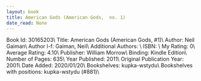 ```yaml
---
layout: book
title: American Gods (American Gods,  no. 1)
date_read: None
---
```


Book Id: 30165203\ 
Title: American Gods (American Gods, #1)\ 
Author: Neil Gaiman\ 
Author l-f: Gaiman, Neil\ 
Additional Authors: \ 
ISBN: \ 
My Rating: 0\ 
Average Rating: 4.10\ 
Publisher: William Morrow\ 
Binding: Kindle Edition\ 
Number of Pages: 635\ 
Year Published: 2011\ 
Original Publication Year: 2001\ 
Date Added: 2020/01/20\ 
Bookshelves: kupka-wstydu\ 
Bookshelves with positions: kupka-wstydu (#881)\ 

